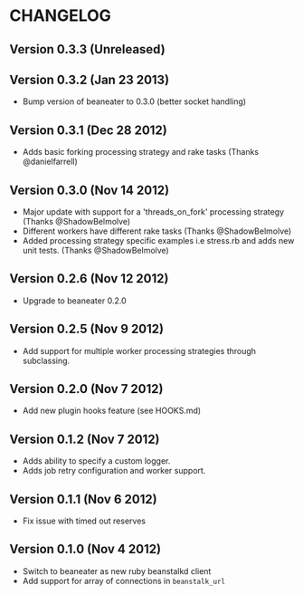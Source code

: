 # CHANGELOG

## Version 0.3.3 (Unreleased)

## Version 0.3.2 (Jan 23 2013)

 * Bump version of beaneater to 0.3.0 (better socket handling)

## Version 0.3.1 (Dec 28 2012)

 * Adds basic forking processing strategy and rake tasks (Thanks @danielfarrell)

## Version 0.3.0 (Nov 14 2012)

 * Major update with support for a 'threads_on_fork' processing strategy (Thanks @ShadowBelmolve)
 * Different workers have different rake tasks (Thanks @ShadowBelmolve)
 * Added processing strategy specific examples i.e stress.rb and adds new unit tests. (Thanks @ShadowBelmolve)

## Version 0.2.6 (Nov 12 2012)

 * Upgrade to beaneater 0.2.0

## Version 0.2.5 (Nov 9 2012)

 * Add support for multiple worker processing strategies through subclassing.

## Version 0.2.0 (Nov 7 2012)

 * Add new plugin hooks feature (see HOOKS.md)

## Version 0.1.2 (Nov 7 2012)

 * Adds ability to specify a custom logger.
 * Adds job retry configuration and worker support.

## Version 0.1.1 (Nov 6 2012)

 * Fix issue with timed out reserves

## Version 0.1.0 (Nov 4 2012)

 * Switch to beaneater as new ruby beanstalkd client
 * Add support for array of connections in `beanstalk_url`